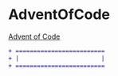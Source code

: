 # AdventOfCode

[Advent of Code](https://adventofcode.com/)

```diff
+ =========================
+ |                       |
+ =========================
```
